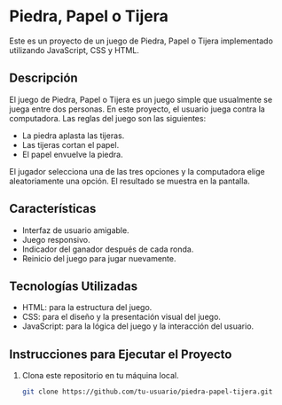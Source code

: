 # Piedra, Papel o Tijera

Este es un proyecto de un juego de Piedra, Papel o Tijera implementado utilizando JavaScript, CSS y HTML.

## Descripción

El juego de Piedra, Papel o Tijera es un juego simple que usualmente se juega entre dos personas. En este proyecto, el usuario juega contra la computadora. Las reglas del juego son las siguientes:
- La piedra aplasta las tijeras.
- Las tijeras cortan el papel.
- El papel envuelve la piedra.

El jugador selecciona una de las tres opciones y la computadora elige aleatoriamente una opción. El resultado se muestra en la pantalla.

## Características

- Interfaz de usuario amigable.
- Juego responsivo.
- Indicador del ganador después de cada ronda.
- Reinicio del juego para jugar nuevamente.

## Tecnologías Utilizadas

- HTML: para la estructura del juego.
- CSS: para el diseño y la presentación visual del juego.
- JavaScript: para la lógica del juego y la interacción del usuario.

## Instrucciones para Ejecutar el Proyecto

1. Clona este repositorio en tu máquina local.

   ```bash
   git clone https://github.com/tu-usuario/piedra-papel-tijera.git
